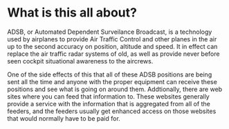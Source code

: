 # What is this all about?

ADSB, or Automated Dependent Surveilance Broadcast, is a technology used by airplanes to provide Air Traffic Control and other planes in the air up to the second accuracy on position, altitude and speed. It in effect can replace the air traffic radar systems of old, as well as provide never before seen cockpit situational awareness to the aircrews.

One of the side effects of this that all of these ADSB positions are being sent all the time and anyone with the proper equipment can receive these positions and see what is going on around them. Addtionally, there are web sites where you can feed that information to. These websites generally provide a service with the information that is aggregated from all of the feeders, and the feeders usually get enhanced access on those websites that would normally have to be paid for. 
